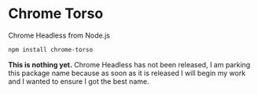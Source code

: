 # Chrome Torso
Chrome Headless from Node.js

```sh
npm install chrome-torso
```

**This is nothing yet.** Chrome Headless has not been released, I am parking this package name because as soon as it is released I will begin my work and I wanted to ensure I got the best name.
